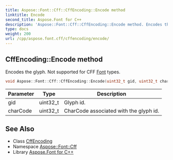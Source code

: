 ```yaml
---
title: Aspose::Font::Cff::CffEncoding::Encode method
linktitle: Encode
second_title: Aspose.Font for C++
description: 'Aspose::Font::Cff::CffEncoding::Encode method. Encodes the glyph. Not supported for CFF Font types in C++.'
type: docs
weight: 200
url: /cpp/aspose.font.cff/cffencoding/encode/
---
```

## CffEncoding::Encode method


Encodes the glyph. Not supported for CFF [Font](../../../aspose.font/font/) types.

```cpp
void Aspose::Font::Cff::CffEncoding::Encode(uint32_t gid, uint32_t charCode) override
```


| Parameter | Type | Description |
| --- | --- | --- |
| gid | uint32_t | Glyph id. |
| charCode | uint32_t | CharCode associated with the glyph id. |

## See Also

* Class [CffEncoding](../)
* Namespace [Aspose::Font::Cff](../../)
* Library [Aspose.Font for C++](../../../)
